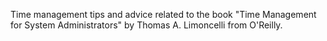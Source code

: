 Time management tips and advice related to the book "Time Management for System Administrators" by Thomas A. Limoncelli from O'Reilly.